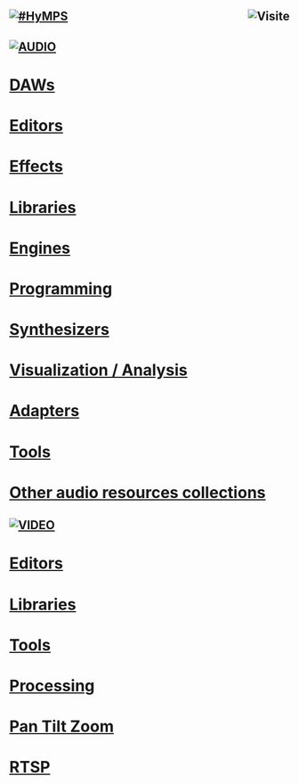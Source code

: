 ## [![#HyMPS](http://www.forart.it/progetti/HyMPS/logo.png)](https://github.com/forart/HyMPS# "HYbrid Multimedia Production Suite") <img src="https://c.andyhoppe.com/1686913050" align="right" style="border:none" alt="Visite" />

## [![AUDIO](https://flat.badgen.net/badge/HyMPS/AUDIO/green?scale=3)](https://github.com/forart/HyMPS#-1 "AUDIO resources") ##

# [DAWs](https://github.com/forart/HyMPS/blob/main/DAWs.md#---)
# [Editors](https://github.com/forart/HyMPS/blob/main/Aeditors.md#subsections-)
# [Effects](https://github.com/forart/HyMPS/blob/main/AudioFXs.md#subsections-)
# [Libraries](https://github.com/forart/HyMPS/blob/main/AudioLIBs.md#subsections-)
# [Engines](https://github.com/forart/HyMPS/blob/main/Aengines.md#subsections-)
# [Programming](https://github.com/forart/HyMPS/blob/main/Programming.md#subsections-)
# [Synthesizers](https://github.com/forart/HyMPS/blob/main/Synths.md#subsections-)
# [Visualization / Analysis](https://github.com/forart/HyMPS/blob/main/visuanalysis.md#--)
# [Adapters](https://github.com/forart/HyMPS/blob/main/Adapters.md#subsections-)
# [Tools](https://github.com/forart/HyMPS/blob/main/A_Tools.md#subsections-)

# [Other audio resources collections](https://github.com/forart/HyMPS/blob/main/A_Collections.md)

## [![VIDEO](https://flat.badgen.net/badge/HyMPS/VIDEO/green?scale=3)](https://github.com/forart/HyMPS#-2 "VIDEO resources") ##
# [Editors](https://github.com/forart/HyMPS/blob/main/VideoEditors.md#subsections-)
# [Libraries](https://github.com/forart/HyMPS/blob/main/VideoLIBs.md#subsections)
# [Tools](https://github.com/forart/HyMPS/blob/main/VideoTools.md#subsections)
# [Processing](https://github.com/forart/HyMPS/blob/main/Processing.md#subsections-)
# [Pan Tilt Zoom](https://github.com/forart/HyMPS/blob/main/PTZstuff.md#--)
# [RTSP](https://github.com/forart/HyMPS/blob/main/RTSP.md#--)
    

